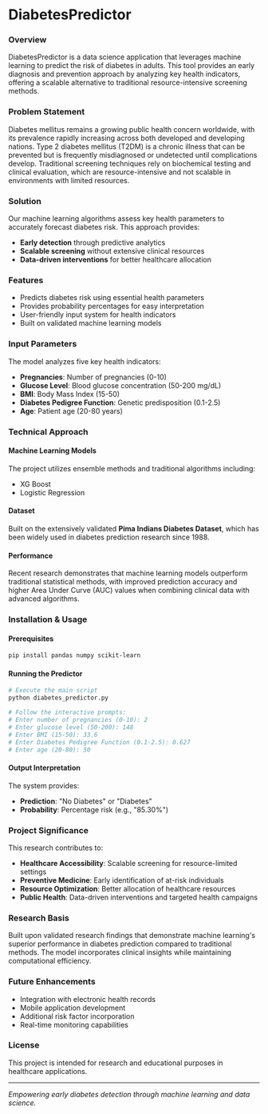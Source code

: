 # DiabetesPredictor

### Overview
DiabetesPredictor is a data science application that leverages machine learning to predict the risk of diabetes in adults. This tool provides an early diagnosis and prevention approach by analyzing key health indicators, offering a scalable alternative to traditional resource-intensive screening methods.

### Problem Statement
Diabetes mellitus remains a growing public health concern worldwide, with its prevalence rapidly increasing across both developed and developing nations. Type 2 diabetes mellitus (T2DM) is a chronic illness that can be prevented but is frequently misdiagnosed or undetected until complications develop. Traditional screening techniques rely on biochemical testing and clinical evaluation, which are resource-intensive and not scalable in environments with limited resources.

### Solution
Our machine learning algorithms assess key health parameters to accurately forecast diabetes risk. This approach provides:
- **Early detection** through predictive analytics
- **Scalable screening** without extensive clinical resources
- **Data-driven interventions** for better healthcare allocation

### Features
- Predicts diabetes risk using essential health parameters
- Provides probability percentages for easy interpretation
- User-friendly input system for health indicators
- Built on validated machine learning models

### Input Parameters
The model analyzes five key health indicators:
- **Pregnancies**: Number of pregnancies (0-10)
- **Glucose Level**: Blood glucose concentration (50-200 mg/dL)
- **BMI**: Body Mass Index (15-50)
- **Diabetes Pedigree Function**: Genetic predisposition (0.1-2.5)
- **Age**: Patient age (20-80 years)

### Technical Approach
#### Machine Learning Models
The project utilizes ensemble methods and traditional algorithms including:
- XG Boost
- Logistic Regression

#### Dataset
Built on the extensively validated **Pima Indians Diabetes Dataset**, which has been widely used in diabetes prediction research since 1988.

#### Performance
Recent research demonstrates that machine learning models outperform traditional statistical methods, with improved prediction accuracy and higher Area Under Curve (AUC) values when combining clinical data with advanced algorithms.

### Installation & Usage

#### Prerequisites
```bash
pip install pandas numpy scikit-learn
```

#### Running the Predictor
```python
# Execute the main script
python diabetes_predictor.py

# Follow the interactive prompts:
# Enter number of pregnancies (0-10): 2
# Enter glucose level (50-200): 148
# Enter BMI (15-50): 33.6
# Enter Diabetes Pedigree Function (0.1-2.5): 0.627
# Enter age (20-80): 50
```

#### Output Interpretation
The system provides:
- **Prediction**: "No Diabetes" or "Diabetes"
- **Probability**: Percentage risk (e.g., "85.30%")

### Project Significance
This research contributes to:
- **Healthcare Accessibility**: Scalable screening for resource-limited settings
- **Preventive Medicine**: Early identification of at-risk individuals
- **Resource Optimization**: Better allocation of healthcare resources
- **Public Health**: Data-driven interventions and targeted health campaigns

### Research Basis
Built upon validated research findings that demonstrate machine learning's superior performance in diabetes prediction compared to traditional methods. The model incorporates clinical insights while maintaining computational efficiency.

### Future Enhancements
- Integration with electronic health records
- Mobile application development
- Additional risk factor incorporation
- Real-time monitoring capabilities

### License
This project is intended for research and educational purposes in healthcare applications.

---
*Empowering early diabetes detection through machine learning and data science.*
